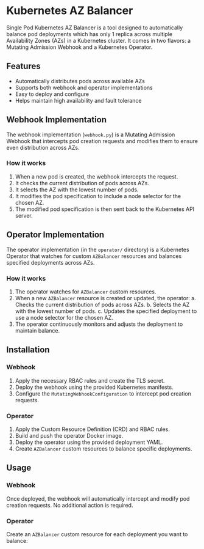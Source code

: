 # Kubernetes AZ Balancer

Single Pod Kubernetes AZ Balancer is a tool designed to automatically balance pod deployments which has only 1 replica across multiple Availability Zones (AZs) in a Kubernetes cluster. It comes in two flavors: a Mutating Admission Webhook and a Kubernetes Operator.

## Features

- Automatically distributes pods across available AZs
- Supports both webhook and operator implementations
- Easy to deploy and configure
- Helps maintain high availability and fault tolerance

## Webhook Implementation

The webhook implementation (`webhook.py`) is a Mutating Admission Webhook that intercepts pod creation requests and modifies them to ensure even distribution across AZs.

### How it works

1. When a new pod is created, the webhook intercepts the request.
2. It checks the current distribution of pods across AZs.
3. It selects the AZ with the lowest number of pods.
4. It modifies the pod specification to include a node selector for the chosen AZ.
5. The modified pod specification is then sent back to the Kubernetes API server.

## Operator Implementation

The operator implementation (in the `operator/` directory) is a Kubernetes Operator that watches for custom `AZBalancer` resources and balances specified deployments across AZs.

### How it works

1. The operator watches for `AZBalancer` custom resources.
2. When a new `AZBalancer` resource is created or updated, the operator:
   a. Checks the current distribution of pods across AZs.
   b. Selects the AZ with the lowest number of pods.
   c. Updates the specified deployment to use a node selector for the chosen AZ.
3. The operator continuously monitors and adjusts the deployment to maintain balance.

## Installation

### Webhook

1. Apply the necessary RBAC rules and create the TLS secret.
2. Deploy the webhook using the provided Kubernetes manifests.
3. Configure the `MutatingWebhookConfiguration` to intercept pod creation requests.

### Operator

1. Apply the Custom Resource Definition (CRD) and RBAC rules.
2. Build and push the operator Docker image.
3. Deploy the operator using the provided deployment YAML.
4. Create `AZBalancer` custom resources to balance specific deployments.

## Usage

### Webhook

Once deployed, the webhook will automatically intercept and modify pod creation requests. No additional action is required.

### Operator

Create an `AZBalancer` custom resource for each deployment you want to balance:

